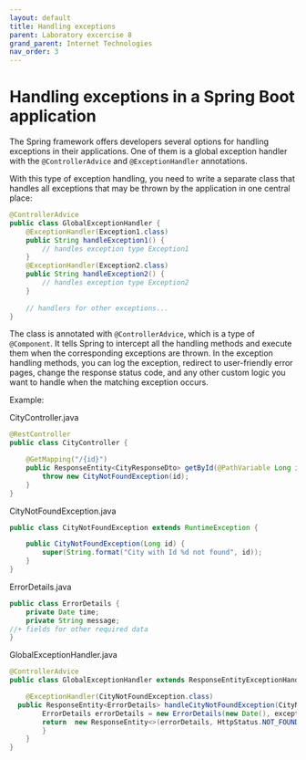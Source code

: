 ```yaml
---
layout: default
title: Handling exceptions
parent: Laboratory excercise 8
grand_parent: Internet Technologies
nav_order: 3
---
```



# Handling exceptions in a Spring Boot application

The Spring framework offers developers several options for handling exceptions in their applications. One of them is a global exception handler with the `@ControllerAdvice` and `@ExceptionHandler` annotations.

With this type of exception handling, you need to write a separate class that handles all exceptions that may be thrown by the application in one central place:

```java
@ControllerAdvice
public class GlobalExceptionHandler {
    @ExceptionHandler(Exception1.class)
    public String handleException1() {
        // handles exception type Exception1  
    }     
    @ExceptionHandler(Exception2.class)
    public String handleException2() {
        // handles exception type Exception2  
    }   
     
    // handlers for other exceptions...
}

```

The class is annotated with `@ControllerAdvice`, which is a type of `@Component`. It tells Spring to intercept all the handling methods and execute them when the corresponding exceptions are thrown. In the exception handling methods, you can log the exception, redirect to user-friendly error pages, change the response status code, and any other custom logic you want to handle when the matching exception occurs.

Example:

CityController.java

```java
@RestController
public class CityController {

    @GetMapping("/{id}")
    public ResponseEntity<CityResponseDto> getById(@PathVariable Long id) throws CityNotFoundException {
        throw new CityNotFoundException(id);
    }
}
```

CityNotFoundException.java

```java
public class CityNotFoundException extends RuntimeException {

    public CityNotFoundException(Long id) {
        super(String.format("City with Id %d not found", id));
    }
}
```

ErrorDetails.java

```java
public class ErrorDetails {
    private Date time;
    private String message;
//+ fields for other required data
}
```

GlobalExceptionHandler.java

```java
@ControllerAdvice
public class GlobalExceptionHandler extends ResponseEntityExceptionHandler {

    @ExceptionHandler(CityNotFoundException.class)
  public ResponseEntity<ErrorDetails> handleCityNotFoundException(CityNotFoundException exception) {
        ErrorDetails errorDetails = new ErrorDetails(new Date(), exception.getMessage());
        return  new ResponseEntity<>(errorDetails, HttpStatus.NOT_FOUND);
        }
    }
}
```


